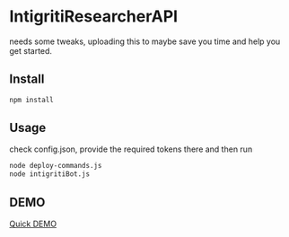 # IntigritiResearcherAPI

needs some tweaks, uploading this to maybe save you time and help you get started.

## Install

```sh
npm install
```

## Usage

check config.json, provide the required tokens there and then run

```sh
node deploy-commands.js
node intigritiBot.js
```

## DEMO

[Quick DEMO](https://www.youtube.com/watch?v=hLWYXiJh6HQ)



